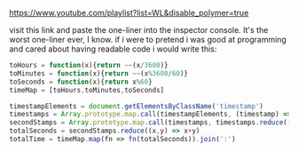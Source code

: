 https://www.youtube.com/playlist?list=WL&disable_polymer=true

visit this link and paste the one-liner into the inspector console. It's the worst one-liner ever, I know.
if i were to pretend i was good at programming and cared about having readable code i would write this:

```javascript
toHours = function(x){return ~~(x/3600)}
toMinutes = function(x){return ~~(x%3600/60)}
toSeconds = function(x){return x%60}
timeMap = [toHours,toMinutes,toSeconds]

timestampElements = document.getElementsByClassName('timestamp')
timestamps = Array.prototype.map.call(timestampElements, (timestamp) => timestamp.childNodes[0].innerHTML.split(':'))
secondStamps = Array.prototype.map.call(timestamps, timestamps.reduce((x,y) => 60*x+parseInt(y)))
totalSeconds = secondStamps.reduce((x,y) => x+y)
totalTime = timeMap.map(fn => fn(totalSeconds)).join(':')
```
